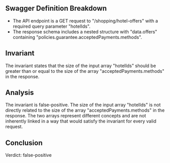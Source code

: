 ## Swagger Definition Breakdown
- The API endpoint is a GET request to "/shopping/hotel-offers" with a required query parameter "hotelIds".
- The response schema includes a nested structure with "data.offers" containing "policies.guarantee.acceptedPayments.methods".

## Invariant
The invariant states that the size of the input array "hotelIds" should be greater than or equal to the size of the array "acceptedPayments.methods" in the response.

## Analysis
The invariant is false-positive. The size of the input array "hotelIds" is not directly related to the size of the array "acceptedPayments.methods" in the response. The two arrays represent different concepts and are not inherently linked in a way that would satisfy the invariant for every valid request.

## Conclusion
Verdict: false-positive
